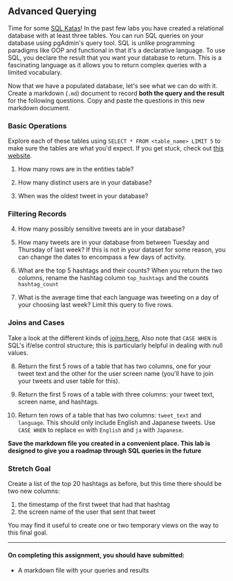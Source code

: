 Advanced Querying
---------

Time for some [SQL Katas](https://en.wikipedia.org/wiki/Kata_(programming))!  In the past few labs you have created a relational database with at least three tables.  You can run SQL queries on your database using pgAdmin's query tool.  SQL is unlike programming paradigms like OOP and functional in that it's a declarative language.  To use SQL, you declare the result that you want your database to return.  This is a fascinating language as it allows you to return complex queries with a limited vocabulary.

Now that we have a populated database, let's see what we can do with it.  Create a markdown (`.md`) document to record **both the query and the result** for the following questions.  Copy and paste the questions in this new markdown document.

### Basic Operations

Explore each of these tables using `SELECT * FROM <table_name> LIMIT 5` to make sure the tables are what you'd expect.  If you get stuck, check out [this website](https://www.w3schools.com/sql/).

1. How many rows are in the entities table?

2. How many distinct users are in your database?

3. When was the oldest tweet in your database?

### Filtering Records

4. How many possibly sensitive tweets are in your database?

5. How many tweets are in your database from between Tuesday and Thursday of last week?  If this is not in your dataset for some reason, you can change the dates to encompass a few days of activity.

6. What are the top 5 hashtags and their counts?  When you return the two columns, rename the hashtag column `top_hashtags` and the counts `hashtag_count`

7. What is the average time that each language was tweeting on a day of your choosing last week?  Limit this query to five rows.

### Joins and Cases

Take a look at the different kinds of [joins here.](https://www.w3schools.com/sql/sql_join.asp)  Also note that `CASE WHEN` is SQL's if/else control structure; this is particularly helpful in dealing with null values.

8. Return the first 5 rows of a table that has two columns, one for your tweet text and the other for the user screen name (you'll have to join your tweets and user table for this).

9. Return the first 5 rows of a table with three columns: your tweet text, screen name, and hashtags.

10. Return ten rows of a table that has two columns: `tweet_text` and `language`.  This should only include English and Japanese tweets.  Use `CASE WHEN` to replace `en` with `English` and `ja` with `Japanese`.

**Save the markdown file you created in a convenient place.  This lab is designed to give you a roadmap through SQL queries in the future**

### Stretch Goal

Create a list of the top 20 hashtags as before, but this time there should be two new columns:

1. the timestamp of the first tweet that had that hashtag
2. the screen name of the user that sent that tweet

You may find it useful to create one or two temporary views on the way to this final goal.

----

#### On completing this assignment, you should have submitted:

- A markdown file with your queries and results
